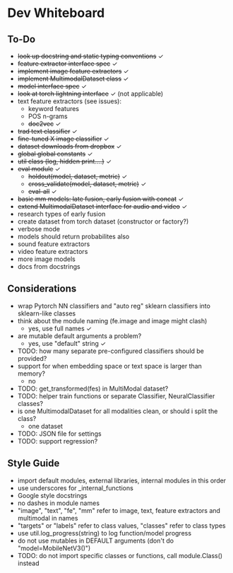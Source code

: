 # Dev Whiteboard

## To-Do
- ~~look up docstring and static typing conventions~~ ✓
- ~~feature extractor interface spec~~ ✓
- ~~implement image feature extractors~~ ✓
- ~~implement MultimodalDataset class~~ ✓
- ~~model interface spec~~ ✓
- ~~look at torch lightning interface~~ ✓ (not applicable)
- text feature extractors (see issues):
  - keyword features
  - POS n-grams
  - ~~doc2vec~~ ✓
- ~~trad text classifier~~ ✓
- ~~fine-tuned X image classifier~~ ✓
- ~~dataset downloads from dropbox~~ ✓
- ~~global global constants~~ ✓
- ~~util class (log, hidden print....)~~ ✓
- ~~eval module~~ ✓
  - ~~holdout(model, dataset, metric)~~ ✓
  - ~~cross_validate(model, dataset, metric)~~ ✓
  - ~~eval-all~~ ✓
- ~~basic mm models: late fusion, early fusion with concat~~ ✓
- ~~extend MultimodalDataset interface for audio and video~~ ✓
- research types of early fusion
- create dataset from torch dataset (constructor or factory?)
- verbose mode
- models should return probabilites also
- sound feature extractors
- video feature extractors
- more image models
- docs from docstrings


## Considerations
- wrap Pytorch NN classifiers and "auto reg" sklearn classifiers into sklearn-like classes
- think about the module naming (fe.image and image might clash)
  - yes, use full names ✓
- are mutable default arguments a problem?
  - yes, use "default" string ✓
- TODO: how many separate pre-configured classifiers should be provided?
- support for when embedding space or text space is larger than memory?
  - no
- TODO: get_transformed(fes) in MultiModal dataset?
- TODO: helper train functions or separate Classifier, NeuralClassifier classes?
- is one MultimodalDataset for all modalities clean, or should i split the class?
  - one dataset
- TODO: JSON file for settings
- TODO: support regression?

## Style Guide
  - import default modules, external libraries, internal modules in this order
  - use underscores for _internal_functions
  - Google style docstrings
  - no dashes in module names
  - "image", "text", "fe", "mm" refer to image, text, feature extractors and multimodal in names
  - "targets" or "labels" refer to class values, "classes" refer to class types
  - use util.log_progress(string) to log function/model progress
  - do not use mutables in DEFAULT arguments (don't do "model=MobileNetV3()")
  - TODO: do not import specific classes or functions, call module.Class() instead